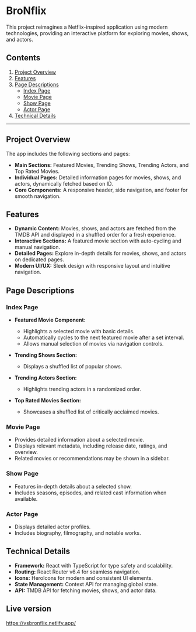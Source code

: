 # BroNflix

This project reimagines a Netflix-inspired application using modern technologies, providing an interactive platform for exploring movies, shows, and actors.

## Contents

1. [Project Overview](#project-overview)
2. [Features](#features)
3. [Page Descriptions](#page-descriptions)
   - [Index Page](#index-page)
   - [Movie Page](#movie-page)
   - [Show Page](#show-page)
   - [Actor Page](#actor-page)
4. [Technical Details](#technical-details)

---

## Project Overview

The app includes the following sections and pages:

- **Main Sections:** Featured Movies, Trending Shows, Trending Actors, and Top Rated Movies.
- **Individual Pages:** Detailed information pages for movies, shows, and actors, dynamically fetched based on ID.
- **Core Components:** A responsive header, side navigation, and footer for smooth navigation.

## Features

- **Dynamic Content:** Movies, shows, and actors are fetched from the TMDB API and displayed in a shuffled order for a fresh experience.
- **Interactive Sections:** A featured movie section with auto-cycling and manual navigation.
- **Detailed Pages:** Explore in-depth details for movies, shows, and actors on dedicated pages.
- **Modern UI/UX:** Sleek design with responsive layout and intuitive navigation.

## Page Descriptions

### Index Page

- **Featured Movie Component:**

  - Highlights a selected movie with basic details.
  - Automatically cycles to the next featured movie after a set interval.
  - Allows manual selection of movies via navigation controls.

- **Trending Shows Section:**

  - Displays a shuffled list of popular shows.

- **Trending Actors Section:**

  - Highlights trending actors in a randomized order.

- **Top Rated Movies Section:**
  - Showcases a shuffled list of critically acclaimed movies.

### Movie Page

- Provides detailed information about a selected movie.
- Displays relevant metadata, including release date, ratings, and overview.
- Related movies or recommendations may be shown in a sidebar.

### Show Page

- Features in-depth details about a selected show.
- Includes seasons, episodes, and related cast information when available.

### Actor Page

- Displays detailed actor profiles.
- Includes biography, filmography, and notable works.

## Technical Details

- **Framework:** React with TypeScript for type safety and scalability.
- **Routing:** React Router v6.4 for seamless navigation.
- **Icons:** HeroIcons for modern and consistent UI elements.
- **State Management:** Context API for managing global state.
- **API:** TMDB API for fetching movies, shows, and actor data.

## Live version

https://vsbronflix.netlify.app/
